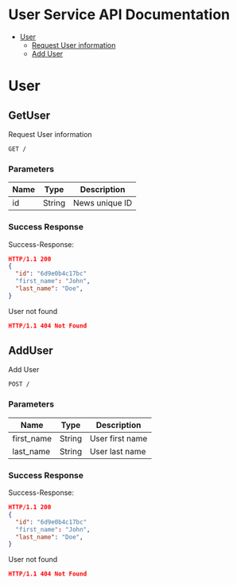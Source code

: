 # User Service API Documentation

- [User](#user)
	- [Request User information](#Request-User-information)
	- [Add User](#Add-User)

# User

## GetUser

Request User information

	GET /

### Parameters

| Name | Type | Description |
|------|------|-------------|
| id | String | News unique ID |

### Success Response

Success-Response:

```json
HTTP/1.1 200
{
  "id": "6d9e0b4c17bc"
  "first_name": "John",
  "last_name": "Doe",
}
```

User not found

```json
HTTP/1.1 404 Not Found
```

## AddUser

Add User

	POST /

### Parameters

| Name | Type | Description |
|------|------|-------------|
| first_name | String | User first name |
| last_name | String | User last name |

### Success Response

Success-Response:

```json
HTTP/1.1 200
{
  "id": "6d9e0b4c17bc"
  "first_name": "John",
  "last_name": "Doe",
}
```

User not found

```json
HTTP/1.1 404 Not Found
```

